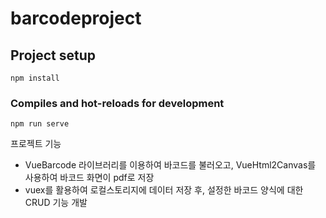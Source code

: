 # barcodeproject

## Project setup
```
npm install
```

### Compiles and hot-reloads for development
```
npm run serve
```
 프로젝트 기능
  - VueBarcode 라이브러리를 이용하여 바코드를 불러오고, VueHtml2Canvas를 사용하여 바코드 화면이 pdf로 저장
  - vuex를 활용하여 로컬스토리지에 데이터 저장 후, 설정한 바코드 양식에 대한 CRUD 기능 개발
